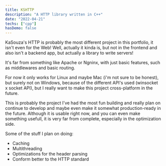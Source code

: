 ```yaml
---
title: KSHTTP
description: "A HTTP library written in C++"
date: "2022-04-21"
techs: ["cpp"]
hasDemo: false
---
```

KaSouza's HTTP is probably the most different project in this portfolio, it isn't even for the Web! Well, actually it kinda is, but not in the frontend and also isn't a backend app, but actually a library to write servers!

It's far from something like Apache or Ngninx, with just basic features, such as middlewares and basic routing.

For now it only works for Linux and maybe Mac (i'm not sure to be honest), but surely not on Windows, because of the different API's used (winsocket x socket API), but I really want to make this project cross-platform in the future.

This is probably the project I've had the most fun building and really plan on continue to develop and maybe even make it somewhat production-ready in the future. Although it is usable right now, and you can even make something usefull, it is very far from complete, especially in the optimization side.

Some of the stuff I plan on doing:
- Caching
- Multithreading
- Optimizations for the header parsing
- Conform better to the HTTP standard